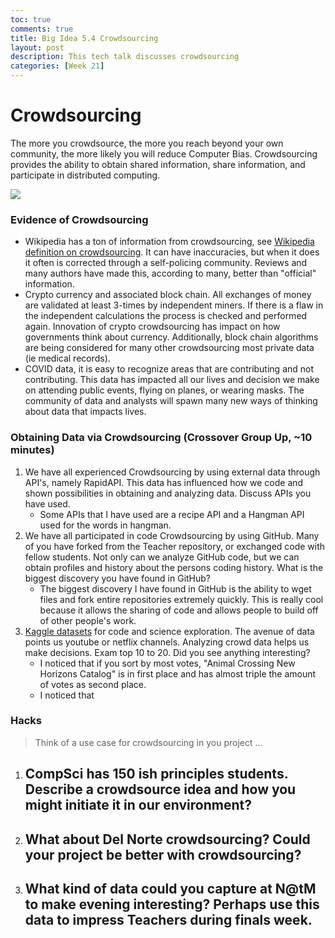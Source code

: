 ```yaml
---
toc: true
comments: true
title: Big Idea 5.4 Crowdsourcing
layout: post
description: This tech talk discusses crowdsourcing
categories: [Week 21]
---
```


# Crowdsourcing
The more you crowdsource, the more you reach beyond your own community, the more likely you will reduce Computer Bias.  Crowdsourcing provides the ability to obtain shared information, share information, and participate in distributed computing.

![]({{site.baseurl}}/images/crowdsourcing.jpeg)


### Evidence of Crowdsourcing
* Wikipedia has a ton of information from crowdsourcing, see [Wikipedia definition on crowdsourcing](https://en.wikipedia.org/wiki/Crowdsourcing).  It can have inaccuracies, but when it does it often is corrected through a self-policing community.  Reviews and many authors have made this, according to many, better than "official" information.
* Crypto currency and associated block chain.  All exchanges of money are validated at least 3-times by independent miners.  If there is a flaw in the independent calculations the process is checked and performed again.  Innovation of crypto crowdsourcing has impact on how governments think about currency.   Additionally, block chain algorithms are being considered for many other crowdsourcing most private data (ie medical records).
* COVID data, it is easy to recognize areas that are contributing and not contributing.   This data has impacted all our lives and decision we make on attending public events, flying on planes, or wearing masks.  The community of data and analysts will spawn many new ways of thinking about data that impacts lives.  


### Obtaining Data via Crowdsourcing (Crossover Group Up, ~10 minutes)
1. We have all experienced Crowdsourcing by using external data through API's, namely RapidAPI.  This data has influenced how we code and shown possibilities in obtaining and analyzing data. Discuss APIs you have used.
    - Some APIs that I have used are a recipe API and a Hangman API used for the words in hangman.
2. We have all participated in code Crowdsourcing by using GitHub.  Many of you have forked from the Teacher repository, or exchanged code with fellow students.  Not only can we analyze GitHub code, but we can obtain profiles and history about the persons coding history.  What is the biggest discovery you have found in GitHub?
    - The biggest discovery I have found in GitHub is the ability to wget files and fork entire repositories extremely quickly. This is really cool because it allows the sharing of code and allows people to build off of other people's work.
3. [Kaggle datasets](https://www.kaggle.com/datasets) for code and science exploration.  The avenue of data points us youtube or netflix channels.  Analyzing crowd data helps us make decisions.  Exam top 10 to 20.  Did you see anything interesting?
    - I noticed that if you sort by most votes, "Animal Crossing New Horizons Catalog" is in first place and has almost triple the amount of votes as second place.
    - I noticed that 


### Hacks 
> Think of a use case for crowdsourcing in you project ...
1. CompSci has 150 ish principles students.  Describe a crowdsource idea and how you might initiate it in our environment?
    - 
2. What about Del Norte crowdsourcing?  Could your project be better with crowdsourcing?
    - 
3. What kind of data could you capture at N@tM to make evening interesting?  Perhaps use this data to impress Teachers during finals week.
    - 